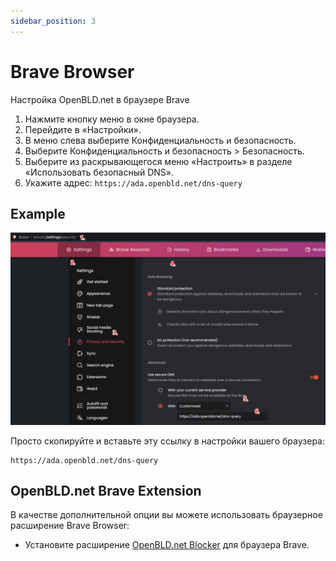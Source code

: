 ```yaml
---
sidebar_position: 3
---
```


# Brave Browser

Настройка OpenBLD.net в браузере Brave

1. Нажмите кнопку меню в окне браузера.
2. Перейдите в «Настройки».
3. В меню слева выберите Конфиденциальность и безопасность.
4. Выберите Конфиденциальность и безопасность > Безопасность.
5. Выберите из раскрывающегося меню «Настроить» в разделе «Использовать безопасный DNS».
6. Укажите адрес: `https://ada.openbld.net/dns-query`

## Example

![Setup OpenBLD.net - Brave Browser](./setup-openbld-dns-brave-browser.jpg)

Просто скопируйте и вставьте эту ссылку в настройки вашего браузера:

```shell
https://ada.openbld.net/dns-query
```

## OpenBLD.net Brave Extension

В качестве дополнительной опции вы можете использовать браузерное расширение Brave Browser:

* Установите расширение [OpenBLD.net Blocker](/ry/docs/get-started/setup-browsers/extensions/) для браузера Brave.
